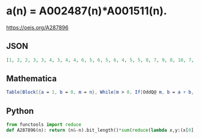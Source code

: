 # a\(n\) \= A002487\(n\)\*A001511\(n\)\.
https://oeis.org/A287896
## JSON
```JSON
[1, 2, 2, 3, 3, 4, 3, 4, 4, 6, 5, 6, 5, 6, 4, 5, 5, 8, 7, 9, 8, 10, 7, 8, 7, 10, 8, 9, 7, 8, 5, 6, 6, 10, 9, 12, 11, 14, 10, 12, 11, 16, 13, 15, 12, 14, 9, 10, 9, 14, 12, 15, 13, 16, 11, 12, 10, 14, 11, 12, 9, 10, 6, 7, 7, 12, 11, 15, 14, 18, 13, 16, 15, 22, 18, 21, 17, 20, 13, 15, 14, 22, 19, 24, 21, 26, 18, 20, 17]
```
## Mathematica
```Mathematica
Table[Block[{a = 1, b = 0, m = n}, While[m > 0, If[OddQ@ m, b = a + b, a = a + b]; m = Floor[m/2]]; b] IntegerExponent[2 n, 2], {n, 89}] (* _Michael De Vlieger_, Jun 14 2017, after _Jean-François Alcover_ at A002487 *)
```
## Python
```Python
from functools import reduce
def A287896(n): return (n&-n).bit_length()*sum(reduce(lambda x,y:(x[0],x[0]+x[1]) if int(y) else (x[0]+x[1],x[1]),bin(n)[-1:2:-1],(1,0))) # _Chai Wah Wu_, Jul 14 2022
```
